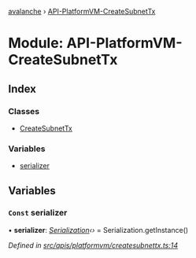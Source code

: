 [avalanche](../README.md) › [API-PlatformVM-CreateSubnetTx](api_platformvm_createsubnettx.md)

# Module: API-PlatformVM-CreateSubnetTx

## Index

### Classes

* [CreateSubnetTx](../classes/api_platformvm_createsubnettx.createsubnettx.md)

### Variables

* [serializer](api_platformvm_createsubnettx.md#const-serializer)

## Variables

### `Const` serializer

• **serializer**: *[Serialization](../classes/utils_serialization.serialization.md)‹›* = Serialization.getInstance()

*Defined in [src/apis/platformvm/createsubnettx.ts:14](https://github.com/ava-labs/avalanchejs/blob/cfff19f/src/apis/platformvm/createsubnettx.ts#L14)*
